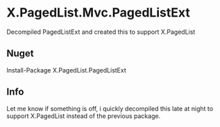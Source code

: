 # X.PagedList.Mvc.PagedListExt
Decompiled PagedListExt and created this to support X.PagedList

## Nuget
Install-Package X.PagedList.PagedListExt

## Info
Let me know if something is off, i quickly decompiled this late at night to support X.PagedList instead of the previous package.
